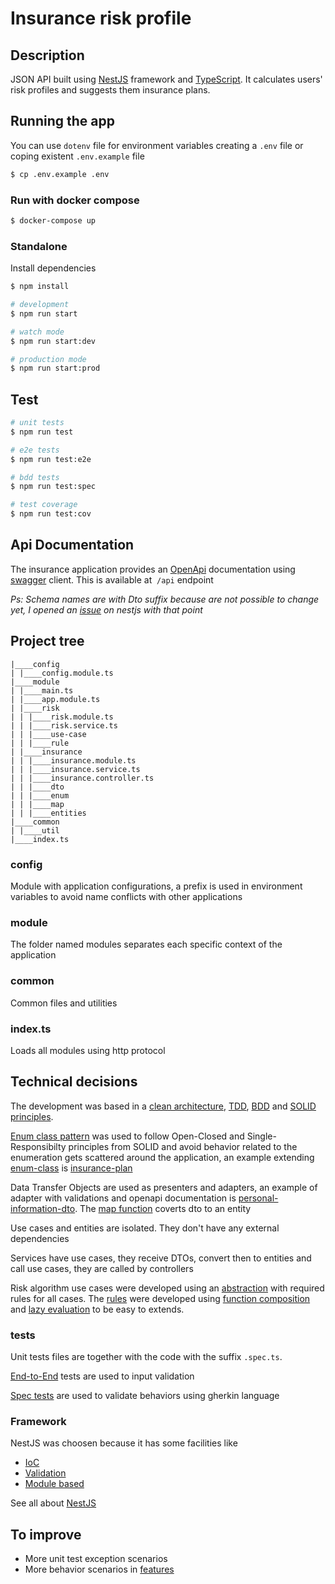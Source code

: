 # Insurance risk profile

## Description

JSON API built using [NestJS](https://nestjs.com/) framework and [TypeScript](https://www.typescriptlang.org/). It calculates users' risk profiles and suggests them insurance plans.
## Running the app

You can use `dotenv` file for environment variables creating a `.env` file or coping existent `.env.example` file

```bash
$ cp .env.example .env
```

### Run with docker compose

```bash
$ docker-compose up
```

### Standalone

Install dependencies

```bash
$ npm install
```

```bash
# development
$ npm run start

# watch mode
$ npm run start:dev

# production mode
$ npm run start:prod
```

## Test

```bash
# unit tests
$ npm run test

# e2e tests
$ npm run test:e2e

# bdd tests
$ npm run test:spec

# test coverage
$ npm run test:cov
```

## Api Documentation

The insurance application provides an [OpenApi](https://www.openapis.org/) documentation using [swagger](https://swagger.io/) client. This is available at  `/api` endpoint

_Ps: Schema names are with Dto suffix because are not possible to change yet, I opened an [issue](https://github.com/nestjs/nest/issues/8574) on nestjs with that point_

## Project tree

```
|____config
| |____config.module.ts
|____module
| |____main.ts
| |____app.module.ts
| |____risk
| | |____risk.module.ts
| | |____risk.service.ts
| | |____use-case
| | |____rule
| |____insurance
| | |____insurance.module.ts
| | |____insurance.service.ts
| | |____insurance.controller.ts
| | |____dto
| | |____enum
| | |____map
| | |____entities
|____common
| |____util
|____index.ts
```

### config

Module with application configurations, a prefix is used in environment variables to avoid name conflicts with other applications

### module

The folder named modules separates each specific context of the application

### common

Common files and utilities

### index.ts

Loads all modules using http protocol

## Technical decisions

The development was based in a [clean architecture](https://blog.cleancoder.com/uncle-bob/2012/08/13/the-clean-architecture.html), [TDD](https://en.wikipedia.org/wiki/Test-driven_development), [BDD](https://en.wikipedia.org/wiki/Behavior-driven_development) and [SOLID principles](https://en.wikipedia.org/wiki/SOLID).

[Enum class pattern](https://lostechies.com/jimmybogard/2008/08/12/enumeration-classes/) was used to follow Open-Closed and Single-Responsibilty principles from SOLID and avoid behavior related to the enumeration gets scattered around the application, an example extending [enum-class](/src/common/enum-class.ts) is [insurance-plan](/src/module/insurance/enum/insurance-plan.enum.ts)

Data Transfer Objects are used as presenters and adapters, an example of adapter with validations and openapi documentation is [personal-information-dto](/src/module/insurance/dto/personal-information.dto.ts). The [map function](/src/module/insurance/map/personal-information.map.ts) coverts dto to an entity

Use cases and entities are isolated. They don't have any external dependencies

Services have use cases, they receive DTOs, convert then to entities and call use cases, they are called by controllers

Risk algorithm use cases were developed using an [abstraction](src/module/risk/use-case/risk-score.use-case.ts) with required rules for all cases. The [rules](/src/module/risk/rule/index.rule.ts) were developed using [function composition](<https://en.wikipedia.org/wiki/Function_composition_(computer_science)>) and [lazy evaluation](https://en.wikipedia.org/wiki/Lazy_evaluation) to be easy to extends.

### tests

Unit tests files are together with the code with the suffix `.spec.ts`.

[End-to-End](/test/e2e) tests are used to input validation

[Spec tests](/test/spec) are used to validate behaviors using gherkin language

### Framework

NestJS was choosen because it has some facilities like

- [IoC](https://docs.nestjs.com/providers)
- [Validation](https://docs.nestjs.com/techniques/validation)
- [Module based](https://docs.nestjs.com/modules)

See all about [NestJS](https://docs.nestjs.com)

## To improve

- More unit test exception scenarios
- More behavior scenarios in [features](/test/spec/feature)
